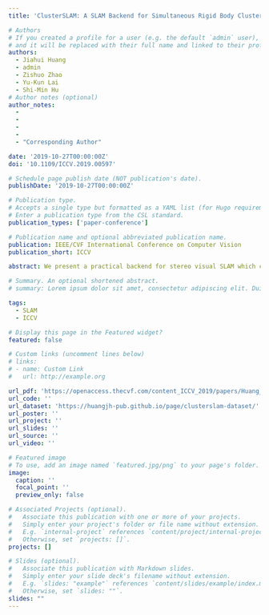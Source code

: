 ```yaml
---
title: 'ClusterSLAM: A SLAM Backend for Simultaneous Rigid Body Clustering and Motion Estimation'

# Authors
# If you created a profile for a user (e.g. the default `admin` user), write the username (folder name) here
# and it will be replaced with their full name and linked to their profile.
authors:
  - Jiahui Huang
  - admin
  - Zishuo Zhao
  - Yu-Kun Lai
  - Shi-Min Hu
# Author notes (optional)
author_notes:
  - 
  - 
  - 
  - 
  - "Corresponding Author"

date: '2019-10-27T00:00:00Z'
doi: '10.1109/ICCV.2019.00597'

# Schedule page publish date (NOT publication's date).
publishDate: '2019-10-27T00:00:00Z'

# Publication type.
# Accepts a single type but formatted as a YAML list (for Hugo requirements).
# Enter a publication type from the CSL standard.
publication_types: ['paper-conference']

# Publication name and optional abbreviated publication name.
publication: IEEE/CVF International Conference on Computer Vision
publication_short: ICCV

abstract: We present a practical backend for stereo visual SLAM which can simultaneously discover individual rigid bodies and compute their motions in dynamic environments. While recent factor graph based state optimization algorithms have shown their ability to robustly solve SLAM problems by treating dynamic objects as outliers, the dynamic motions are rarely considered. In this paper, we exploit the consensus of 3D motions among the landmarks extracted from the same rigid body for clustering and estimating static and dynamic objects in a unified manner. Specifically, our algorithm builds a noise-aware motion affinity matrix upon landmarks, and uses agglomerative clustering for distinguishing those rigid bodies. Accompanied by a decoupled factor graph optimization for revising their shape and trajectory, we obtain an iterative scheme to update both cluster assignments and motion estimation reciprocally. Evaluations on both synthetic scenes and KITTI demonstrate the capability of our approach, and further experiments considering online efficiency also show the effectiveness of our method for simultaneous tracking of ego-motion and multiple objects.

# Summary. An optional shortened abstract.
# summary: Lorem ipsum dolor sit amet, consectetur adipiscing elit. Duis posuere tellus ac convallis placerat. Proin tincidunt magna sed ex sollicitudin condimentum.

tags:
  - SLAM
  - ICCV

# Display this page in the Featured widget?
featured: false

# Custom links (uncomment lines below)
# links:
# - name: Custom Link
#   url: http://example.org

url_pdf: 'https://openaccess.thecvf.com/content_ICCV_2019/papers/Huang_ClusterSLAM_A_SLAM_Backend_for_Simultaneous_Rigid_Body_Clustering_and_ICCV_2019_paper.pdf'
url_code: ''
url_dataset: 'https://huangjh-pub.github.io/page/clusterslam-dataset/'
url_poster: ''
url_project: ''
url_slides: ''
url_source: ''
url_video: ''

# Featured image
# To use, add an image named `featured.jpg/png` to your page's folder.
image:
  caption: ''
  focal_point: ''
  preview_only: false

# Associated Projects (optional).
#   Associate this publication with one or more of your projects.
#   Simply enter your project's folder or file name without extension.
#   E.g. `internal-project` references `content/project/internal-project/index.md`.
#   Otherwise, set `projects: []`.
projects: []

# Slides (optional).
#   Associate this publication with Markdown slides.
#   Simply enter your slide deck's filename without extension.
#   E.g. `slides: "example"` references `content/slides/example/index.md`.
#   Otherwise, set `slides: ""`.
slides: ""
---
```

